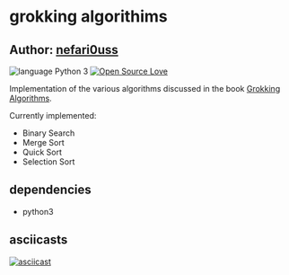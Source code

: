 # grokking algorithims

## Author: [nefari0uss]

![language Python 3](https://img.shields.io/badge/language-Python-blue.svg "Language Python 3")
[![Open Source Love](https://badges.frapsoft.com/os/mit/mit.svg?v=102)](https://github.com/ellerbrock/open-source-badge/)

Implementation of the various algorithms discussed in the book [Grokking Algorithms]. 

Currently implemented:
* Binary Search
* Merge Sort
* Quick Sort
* Selection Sort

## dependencies
* python3

## asciicasts
[![asciicast](https://asciinema.org/a/102377.png)](https://asciinema.org/a/102377)


[nefari0uss]: https://www.github.com/nefari0uss
[Grokking Algorithms]: https://www.manning.com/books/grokking-algorithms
